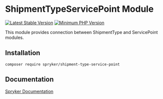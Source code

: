 # ShipmentTypeServicePoint Module
[![Latest Stable Version](https://poser.pugx.org/spryker/shipment-type-service-point/v/stable.svg)](https://packagist.org/packages/spryker/shipment-type-service-point)
[![Minimum PHP Version](https://img.shields.io/badge/php-%3E%3D%208.2-8892BF.svg)](https://php.net/)

This module provides connection between ShipmentType and ServicePoint modules.

## Installation

```
composer require spryker/shipment-type-service-point
```

## Documentation

[Spryker Documentation](https://docs.spryker.com)
